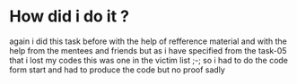 # How did i do it ?
 again i did this task before with the help of refference material and with the help from the mentees and friends but as i have specified from the task-05 that i lost my codes this was one in the victim list ;-;
 so i had to do the code form start and had to produce the code but no proof sadly 

